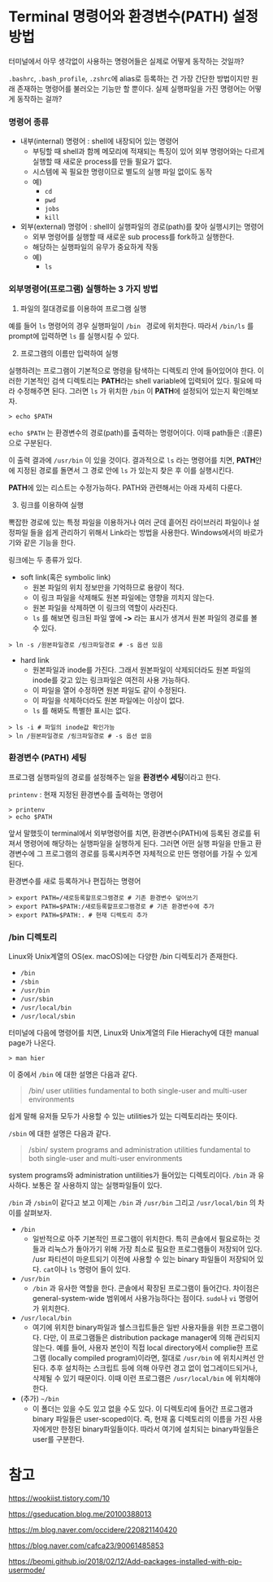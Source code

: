 # Terminal 명령어와 환경변수(PATH) 설정 방법

터미널에서 아무 생각없이 사용하는 명령어들은 실제로 어떻게 동작하는 것일까?

`.bashrc`, `.bash_profile`, `.zshrc`에 alias로 등록하는 건 가장 간단한 방법이지만 원래 존재하는 명령어를 불러오는 기능만 할 뿐이다. 실제 실행파일을 가진 명령어는 어떻게 동작하는 걸까? 



### 명령어 종류

- 내부(internal) 명령어 : shell에 내장되어 있는 명령어
  - 부팅할 때 shell과 함께 메모리에 적재되는 특징이 있어 외부 명령어와는 다르게 실행할 때 새로운 process를 만들 필요가 없다.
  - 시스템에 꼭 필요한 명령이므로 별도의 실행 파일 없이도 동작
  - 예)
    - `cd`
    - `pwd`
    - `jobs`
    - `kill`
- 외부(external) 명령어 : shell이 실행파일의 경로(path)를 찾아 실행시키는 명령어
  - 외부 명령어를 실행할 때 새로운 sub process를 fork하고 실행한다.
  - 해당하는 실행파일의 유무가 중요하게 작동
  - 예)
    - `ls`

### 외부명령어(프로그램) 실행하는 3 가지 방법

1. 파일의 절대경로를 이용하여 프로그램 실행

예를 들어 `ls` 명령어의 경우 실행파일이 `/bin ` 경로에 위치한다. 따라서 `/bin/ls` 를 prompt에 입력하면 `ls` 를 실행시킬 수 있다.



2. 프로그램의 이름만 입력하여 실행

실행하려는 프로그램이 기본적으로 명령을 탐색하는 디렉토리 안에 들어있어야 한다. 이러한 기본적인 검색 디렉토리는 **PATH**라는 shell variable에 입력되어 있다. 필요에 따라 수정해주면 된다. 그러면 `ls` 가 위치한 `/bin` 이 **PATH**에 설정되어 있는지 확인해보자.

```shell
> echo $PATH
```

`echo $PATH` 는 환경변수의 경로(path)를 출력하는 명령어이다. 이때 path들은 :(콜론)으로 구분된다.

이 출력 결과에 `/usr/bin` 이 있을 것이다. 결과적으로 `ls` 라는 명령어를 치면, **PATH**안에 지정된 경로를 돌면서 그 경로 안에 `ls` 가 있는지 찾은 후 이를 실행시킨다.

**PATH**에 있는 리스트는 수정가능하다. PATH와 관련해서는 아래 자세히 다룬다.



3. 링크를 이용하여 실행

뽁잡한 경로에 있는 특정 파일을 이용하거나 여러 군데 흩어진 라이브러리 파일이나 설정파일 들을 쉽게 관리하기 위해서 Link라는 방법을 사용한다. Windows에서의 바로가기와 같은 기능을 한다.

링크에는 두 종류가 있다.

- soft link(혹은 symbolic link)
  - 원본 파일의 위치 정보만을 기억하므로 용량이 적다.
  - 이 링크 파일을 삭제해도 원본 파일에는 영향을 끼치지 않는다.
  - 원본 파일을 삭제하면 이 링크의 역할이 사라진다.
  - `ls` 를 해보면 링크된 파일 옆에 **->** 라는 표시가 생겨서 원본 파일의 경로를 볼 수 있다.

```
> ln -s /원본파일경로 /링크파일경로 # -s 옵션 있음
```



- hard link
  - 원본파일과 inode를 가진다. 그래서 원본파일이 삭제되더라도 원본 파일의 inode를 갖고 있는 링크파일은 여전히 사용 가능하다.
  - 이 파일을 열어 수정하면 원본 파일도 같이 수정된다.
  - 이 파일을 삭제하더라도 원본 파일에는 이상이 없다.
  - `ls` 를 해봐도 특별한 표시는 없다.

```
> ls -i # 파일의 inode값 확인가능
> ln /원본파일경로 /링크파일경로 # -s 옵션 없음
```





### 환경변수 (PATH) 세팅

프로그램 실행파일의 경로를 설정해주는 일을 **환경변수 세팅**이라고 한다.

`printenv` : 현재 지정된 환경변수를 출력하는 명령어

```shell
> printenv
> echo $PATH
```



앞서 말했듯이 terminal에서 외부명령어를 치면, 환경변수(PATH)에 등록된 경로를 뒤져서 명령어에 해당하는 실행파일을 실행하게 된다. 그러면 어떤 실행 파일을 만들고 환경변수에 그 프로그램의 경로를 등록시켜주면 자체적으로 만든 명령어를 가질 수 있게 된다.



환경변수를 새로 등록하거나 편집하는 명령어 

```shell
> export PATH=/새로등록할프로그램경로 # 기존 환경변수 덮어쓰기
> export PATH=$PATH:/새로등록할프로그램경로 # 기존 환경변수에 추가
> export PATH=$PATH:. # 현재 디렉토리 추가
```



### /bin 디렉토리

Linux와 Unix계열의 OS(ex. macOS)에는 다양한 /bin 디렉토리가 존재한다.

- `/bin`
- `/sbin`
- `/usr/bin`
- `/usr/sbin`
- `/usr/local/bin`
- `/usr/local/sbin`



터미널에 다음에 명령어를 치면, Linux와 Unix계열의 File Hierachy에 대한 manual page가 나온다.

```shell
> man hier
```

이 중에서 `/bin` 에 대한 설명은 다음과 같다.

> /bin/         user utilities fundamental to both single-user and multi-user environments

쉽게 말해 유저들 모두가 사용할 수 있는 utilities가 있는 디렉토리라는 뜻이다.

`/sbin` 에 대한 설명은 다음과 같다. 

> /sbin/        system programs and administration utilities fundamental to both single-user and multi-user environments

system programs와 administration untilities가 들어있는 디렉토리이다. `/bin` 과 유사하다. 보통은 잘 사용하지 않는 실행파일들이 있다.



`/bin` 과 `/sbin`이 같다고 보고 이제는 `/bin` 과 `/usr/bin` 그리고 `/usr/local/bin` 의 차이를 살펴보자.

- `/bin`
  - 일반적으로 아주 기본적인 프로그램이 위치한다. 특히 콘솔에서 필요로하는 것들과 리눅스가 돌아가기 위해 가장 최소로 필요한 프로그램들이 저장되어 있다. /usr 파티션이 마운트되기 이전에 사용할 수 있는 binary 파일들이 저장되어 있다. `cat`이나 `ls` 명령어 들이 있다.
- `/usr/bin`
  - `/bin` 과 유사한 역할을 한다. 콘솔에서 확장된 프로그램이 들어간다. 차이점은 general-system-wide 범위에서 사용가능하다는 점이다. `sudo`나 `vi` 명령어가 위치한다.
- `/usr/local/bin`
  - 여기에 위치한  binary파일과 쉘스크립트들은 일반 사용자들을 위한 프로그램이다. 다만, 이 프로그램들은 distribution package manager에 의해 관리되지 않는다. 예를 들어, 사용자 본인이 직접 local directory에서 complie한 프로그램 (locally compiled program)이라면, 절대로 `/usr/bin` 에 위치시켜선 안된다. 추후 설치하는 스크립트 등에 의해 아무런 경고 없이 업그레이드되거나, 삭제될 수 있기 때문이다. 이때 이런 프로그램은 `/usr/local/bin` 에 위치해야 한다.
- (추가) `~/bin`
  - 이 폴더는 있을 수도 있고 없을 수도 있다. 이 디렉토리에 들어간 프로그램과 binary 파일들은 user-scoped이다. 즉, 현재 홈 디렉토리의 이름을 가진 사용자에게만 한정된 binary파일들이다. 따라서 여기에 설치되는 binary파일들은 user를 구분한다. 











# 참고

https://wookiist.tistory.com/10

https://gseducation.blog.me/20100388013

https://m.blog.naver.com/occidere/220821140420

https://blog.naver.com/cafca23/90061485853

https://beomi.github.io/2018/02/12/Add-packages-installed-with-pip-usermode/